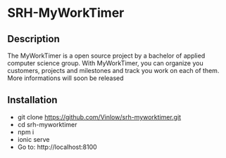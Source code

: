 # SRH-MyWorkTimer

## Description
The MyWorkTimer is a open source project by a bachelor of applied computer science group. With MyWorkTimer, you can organize you customers, projects and milestones and track you work on each of them. More informations will soon be released

## Installation
* git clone https://github.com/Vinlow/srh-myworktimer.git
* cd srh-myworktimer
* npm i
* ionic serve
* Go to: http://localhost:8100

